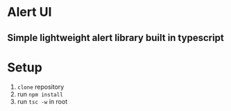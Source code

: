 # Alert UI
## Simple lightweight alert library built in typescript
[Alert UI Documentation]: https://angeloreborn.github.io/alertui/

# Setup
1. `clone` repository 
2. run `npm install`
3. run `tsc -w` in root
